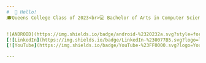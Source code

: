 ```yaml
---
#  👋 Hello!
🎓Queens College Class of 2023<br>💻 Bachelor of Arts in Computer Science<br>👩‍💻 Happily coding since 2018<br>


![ANDROID](https://img.shields.io/badge/android-%2320232a.svg?style=for-the-badge&logo=android&logoColor=%a4c639) ![CSS3](https://img.shields.io/badge/css3-%231572B6.svg?style=for-the-badge&logo=css3&logoColor=white) ![HTML5](https://img.shields.io/badge/html5-%23E34F26.svg?style=for-the-badge&logo=html5&logoColor=white) ![Java](https://img.shields.io/badge/java-%23ED8B00.svg?style=for-the-badge&logo=java&logoColor=white) ![Kotlin](https://img.shields.io/badge/kotlin-%230095D5.svg?style=for-the-badge&logo=kotlin&logoColor=white) ![JavaScript](https://img.shields.io/badge/javascript-%23323330.svg?style=for-the-badge&logo=javascript&logoColor=%23F7DF1E) ![NodeJS](https://img.shields.io/badge/node.js-6DA55F?style=for-the-badge&logo=node.js&logoColor=white) <br>
[![LinkedIn](https://img.shields.io/badge/LinkedIn-%230077B5.svg?logo=linkedin&logoColor=white)](https://linkedin.com/in/alyssaayala1105)
[![YouTube](https://img.shields.io/badge/YouTube-%23FF0000.svg?logo=YouTube&logoColor=white)](https://youtube.com/@alyssaayala1) 

---
```

<!-- ( Created with help from https://gprm.itsvg.in ) -->
